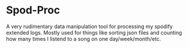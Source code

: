 # Spod-Proc

A very rudimentary data manipulation tool for processing my spodify extended logs.
Mostly used for things like sorting json files and counting how many times I listend to a song on one day/week/month/etc.
